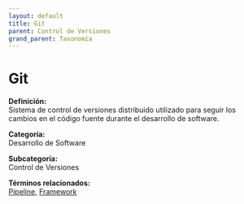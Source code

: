 ```yaml
---
layout: default
title: Git
parent: Control de Versiones
grand_parent: Taxonomía
---
```


# Git

**Definición:**  
Sistema de control de versiones distribuido utilizado para seguir los cambios en el código fuente durante el desarrollo de software.

**Categoría:**  
Desarrollo de Software

**Subcategoría:**  
Control de Versiones

**Términos relacionados:**  
[Pipeline](https://maleniski.github.io/diccionario-angl-tec-mx/docs/taxonomia/desarrollo-de-software/control-de-versiones/pipeline.html), [Framework](https://maleniski.github.io/diccionario-angl-tec-mx/docs/taxonomia/desarrollo-de-software/control-de-versiones/framework.html)
